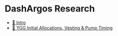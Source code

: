 # DashArgos Research

* [🔌 Intro](README.md)
* [💽 YGG Initial Allocations, Vesting & Pump Timing](ygg_free_float.md)
